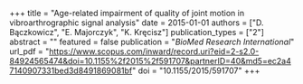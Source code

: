 +++
title = "Age-related impairment of quality of joint motion in vibroarthrographic signal analysis"
date = 2015-01-01
authors = ["D. Bączkowicz", "E. Majorczyk", "K. Kręcisz"]
publication_types = ["2"]
abstract = ""
featured = false
publication = "*BioMed Research International*"
url_pdf = "https://www.scopus.com/inward/record.uri?eid=2-s2.0-84924565474&doi=10.1155%2f2015%2f591707&partnerID=40&md5=ec2a47140907331bed3d8491869081bf"
doi = "10.1155/2015/591707"
+++

